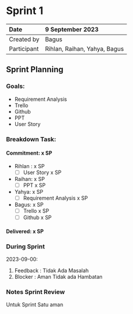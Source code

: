 # Sprint 1


|Date|9 September 2023|
| :- | :- |
|Created by|Bagus|
|Participant|Rihlan, Raihan, Yahya, Bagus|
## Sprint Planning
### Goals:
- Requirement Analysis
- Trello
- Github
- PPT
- User Story

### Breakdown Task:
#### Commitment: x SP
- Rihlan : x SP
  - [ ] User Story x SP
- Raihan: x SP
  - [ ] PPT x SP
- Yahya: x SP
  - [ ] Requirement Analysis x SP
- Bagus: x SP
  - [ ] Trello x SP
  - [ ] Github x SP
        
#### Delivered:	 x SP
### During Sprint
2023-09-00:

1. Feedback : Tidak Ada Masalah
1. Blocker : Aman Tidak ada Hambatan
### Notes Sprint Review
Untuk Sprint Satu aman


